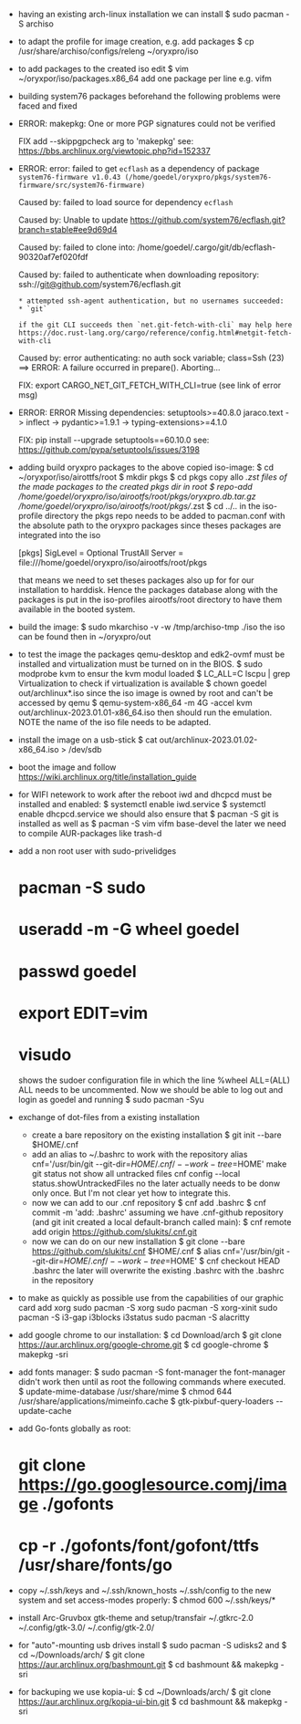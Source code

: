 - having an existing arch-linux installation we can install
  $ sudo pacman -S archiso

- to adapt the profile for image creation, e.g. add packages
  $ cp /usr/share/archiso/configs/releng ~/oryxpro/iso
  
- to add packages to the created iso edit
  $ vim ~/oryxpor/iso/packages.x86_64
  add one package per line e.g. vifm

- building system76 packages beforehand the following problems were faced
  and fixed

- ERROR: makepkg: One or more PGP signatures could not be verified

  FIX add --skippgpcheck arg to 'makepkg'
  see: https://bbs.archlinux.org/viewtopic.php?id=152337


- ERROR:
    error: failed to get `ecflash` as a dependency of package
    `system76-firmware v1.0.43
    (/home/goedel/oryxpro/pkgs/system76-firmware/src/system76-firmware)`
    
    Caused by:
      failed to load source for dependency `ecflash`
    
    Caused by:
      Unable to update
    https://github.com/system76/ecflash.git?branch=stable#ee9d69d4
    
    Caused by:
      failed to clone into:
    /home/goedel/.cargo/git/db/ecflash-90320af7ef020fdf
    
    Caused by:
      failed to authenticate when downloading repository:
    ssh://git@github.com/system76/ecflash.git
    
      * attempted ssh-agent authentication, but no usernames succeeded:
      * `git`
    
      if the git CLI succeeds then `net.git-fetch-with-cli` may help here
      https://doc.rust-lang.org/cargo/reference/config.html#netgit-fetch-with-cli
    
    Caused by:
      error authenticating: no auth sock variable; class=Ssh (23)
    ==> ERROR: A failure occurred in prepare().
        Aborting...

  FIX: export CARGO_NET_GIT_FETCH_WITH_CLI=true (see link of error msg)


- ERROR:
    ERROR Missing dependencies:
    	setuptools>=40.8.0
    	jaraco.text -> inflect -> pydantic>=1.9.1 ->
    typing-extensions>=4.1.0

  FIX: pip install --upgrade setuptools==60.10.0
  see: https://github.com/pypa/setuptools/issues/3198
 
- adding build oryxpro packages to the above copied iso-image:
  $ cd ~/oryxpor/iso/airottfs/root 
  $ mkdir pkgs
  $ cd pkgs
  copy allo *.zst files of the made packages to the created pkgs 
  dir in root
  $ repo-add \
      /home/goedel/oryxpro/iso/airootfs/root/pkgs/oryxpro.db.tar.gz \
      /home/goedel/oryxpro/iso/airootfs/root/pkgs/*.zst
  $ cd ../..
  in the iso-profile directory the pkgs repo needs to be added 
  to pacman.conf with the absolute path to the oryxpro packages since
  theses packages are integrated into the iso

    [pkgs]
    SigLevel = Optional TrustAll
    Server = file:///home/goedel/oryxpro/iso/airootfs/root/pkgs

  that means we need to set theses packages also up for for our
  installation to harddisk.  Hence the packages database along with
  the packages is put in the iso-profiles airootfs/root directory to
  have them available in the booted system.

 - build the image:
   $ sudo mkarchiso -v -w /tmp/archiso-tmp ./iso
   the iso can be found then in ~/oryxpro/out

- to test the image the packages qemu-desktop and edk2-ovmf must be 
  installed and virtualization must be turned on in the BIOS.
  $ sudo modprobe kvm
  to ensur the kvm modul loaded
  $ LC_ALL=C lscpu | grep Virtualization
  to check if virtualization is available
  $ chown goedel out/archlinux*.iso
  since the iso image is owned by root and can't be accessed by qemu
  $ qemu-system-x86_64 -m 4G -accel kvm \
      out/archlinux-2023.01.01-x86_64.iso
  then should run the emulation.  NOTE the name of the iso file needs
  to be adapted.

- install the image on a usb-stick
  $ cat out/archlinux-2023.01.02-x86_64.iso > /dev/sdb

- boot the image and follow 
  https://wiki.archlinux.org/title/installation_guide

- for WIFI netework to work after the reboot iwd and dhcpcd must be 
  installed and enabled:
  $ systemctl enable iwd.service
  $ systemctl enable dhcpcd.service
  we should also ensure that
  $ pacman -S git
  is installed as well as
  $ pacman -S vim vifm base-devel
  the later we need to compile AUR-packages like trash-d

- add a non root user with sudo-privelidges
  # pacman -S sudo
  # useradd -m -G wheel goedel
  # passwd goedel
  # export EDIT=vim
  # visudo
  shows the sudoer configuration file in which the line
    %wheel ALL=(ALL) ALL
  needs to be uncommented.
  Now we should be able to log out and login as goedel and running
  $ sudo pacman -Syu

- exchange of dot-files from a existing installation
  - create a bare repository on the existing installation
    $ git init --bare $HOME/.cnf
  - add an alias to ~/.bashrc to work with the repository
      alias cnf='/usr/bin/git --git-dir=$HOME/.cnf/ --work-tree=$HOME'
    make git status not show all untracked files
      cnf config --local status.showUntrackedFiles no 
    the later actually needs to be donw only once.  But I'm not clear 
    yet how to integrate this.
  - now we can add to our .cnf repository
    $ cnf add .bashrc
    $ cnf commit -m 'add: .bashrc'
    assuming we have .cnf-github repository (and git init created 
        a local default-branch called main):
    $ cnf remote add origin https://github.com/slukits/.cnf.git
  - now we can do on our new installation
    $ git clone --bare https://github.com/slukits/.cnf $HOME/.cnf
    $ alias cnf='/usr/bin/git --git-dir=$HOME/.cnf/ --work-tree=$HOME'
    $ cnf checkout HEAD .bashrc
    the later will overwrite the existing .bashrc with the .bashrc in 
    the repository

- to make as quickly as possible use from the capabilities of our 
  graphic card add xorg
  sudo pacman -S xorg
  sudo pacman -S xorg-xinit
  sudo pacman -S i3-gap i3blocks i3status
  sudo pacman -S alacritty

- add google chrome to our installation:
  $ cd Download/arch
  $ git clone https://aur.archlinux.org/google-chrome.git
  $ cd google-chrome
  $ makepkg -sri
  

- add fonts manager:
  $ sudo pacman -S font-manager
  the font-manager didn't work then until as root the following
  commands where executed.
  $ update-mime-database /usr/share/mime
  $ chmod 644 /usr/share/applications/mimeinfo.cache
  $ gtk-pixbuf-query-loaders --update-cache

- add Go-fonts globally as root:
  # git clone https://go.googlesource.comj/image ./gofonts
  # cp -r ./gofonts/font/gofont/ttfs /usr/share/fonts/go
  
- copy ~/.ssh/keys and ~/.ssh/known_hosts ~/.ssh/config to the new
  system and set access-modes properly:
  $ chmod 600 ~/.ssh/keys/*

- install Arc-Gruvbox gtk-theme and setup/transfair
  ~/.gtkrc-2.0
  ~/.config/gtk-3.0/
  ~/.config/gtk-2.0/

- for "auto"-mounting usb drives install
  $ sudo pacman -S udisks2
  and 
  $ cd ~/Downloads/arch/
  $ git clone https://aur.archlinux.org/bashmount.git
  $ cd bashmount && makepkg -sri

- for backuping we use kopia-ui:
  $ cd ~/Downloads/arch/
  $ git clone https://aur.archlinux.org/kopia-ui-bin.git
  $ cd bashmount && makepkg -sri
  
